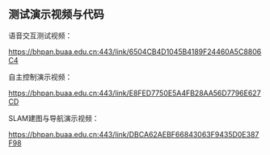 ## 测试演示视频与代码

语音交互测试视频：

https://bhpan.buaa.edu.cn:443/link/6504CB4D1045B4189F24460A5C8806C4

自主控制演示视频：

https://bhpan.buaa.edu.cn:443/link/E8FED7750E5A4FB28AA56D7796E627CD

SLAM建图与导航演示视频：

https://bhpan.buaa.edu.cn:443/link/DBCA62AEBF66843063F9435D0E387F98